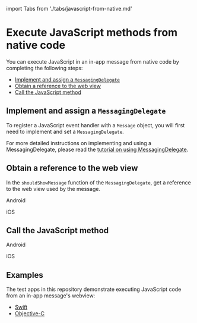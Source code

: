 import Tabs from './tabs/javascript-from-native.md'

# Execute JavaScript methods from native code

You can execute JavaScript in an in-app message from native code by completing the following steps:

- [Implement and assign a `MessagingDelegate`](#implement-and-assign-a-messagingdelegate)
- [Obtain a reference to the web view](#obtain-a-reference-to-the-web-view)
- [Call the JavaScript method](#call-the-JavaScript-method)

## Implement and assign a `MessagingDelegate`

To register a JavaScript event handler with a `Message` object, you will first need to implement and set a `MessagingDelegate`.

For more detailed instructions on implementing and using a MessagingDelegate, please read the [tutorial on using MessagingDelegate](./messaging-delegate.md).

## Obtain a reference to the web view

In the `shouldShowMessage` function of the `MessagingDelegate`, get a reference to the web view used by the message.

<TabsBlock orientation="horizontal" slots="heading, content" repeat="2"/>

Android

<Tabs query="platform=android&task=obtain"/>

iOS

<Tabs query="platform=ios&task=obtain"/>

## Call the JavaScript method

<TabsBlock orientation="horizontal" slots="heading, content" repeat="2"/>

Android

<Tabs query="platform=android&task=call"/>

iOS

<Tabs query="platform=ios&task=call"/>

## Examples

The test apps in this repository demonstrate executing JavaScript code from an in-app message's webview:

- [Swift](https://github.com/adobe/aepsdk-messaging-ios/tree/staging/TestApps/MessagingDemoApp)
- [Objective-C](https://github.com/adobe/aepsdk-messaging-ios/tree/staging/TestApps/MessagingDemoAppObjC)